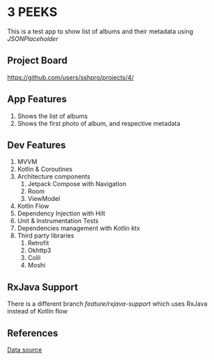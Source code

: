 # 3 PEEKS

This is a test app to show list of albums and their metadata using *JSONPlaceholder*

## Project Board

https://github.com/users/sshpro/projects/4/

## App Features

1. Shows the list of albums 
2. Shows the first photo of album, and respective metadata

## Dev Features

1. MVVM
2. Kotlin & Coroutines
3. Architecture components
   1. Jetpack Compose with Navigation
   2. Room 
   3. ViewModel
4. Kotlin Flow
5. Dependency Injection with Hilt
6. Unit & Instrumentation Tests
7. Dependencies management with Kotlin ktx
8. Third party libraries
   1. Retrofit
   2. Okhttp3
   3. Colil
   4. Moshi

## RxJava Support

There is a different branch *feature/rxjava-support* which uses RxJava instead of Kotlin flow

## References

[Data source](https://jsonplaceholder.typicode.com/)
